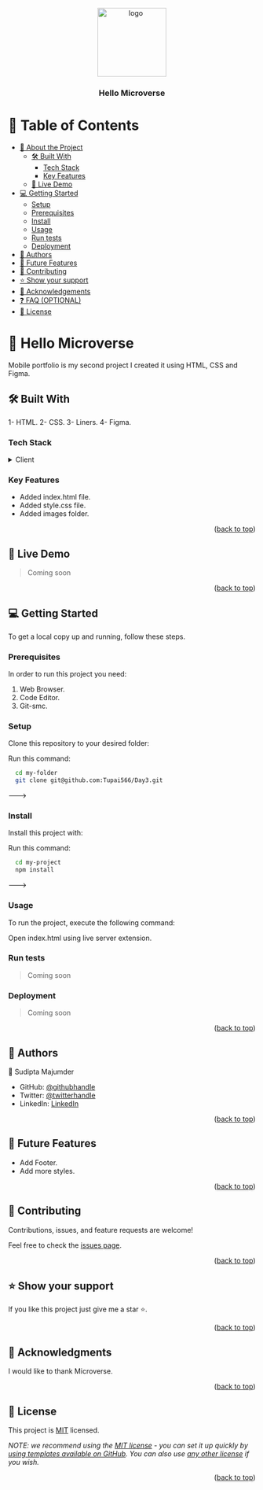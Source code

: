 <a name="readme-top"></a>

<!--
HOW TO USE:
This is an example of how you may give instructions on setting up your project locally.

Modify this file to match your project and remove sections that don't apply.

REQUIRED SECTIONS:
- Table of Contents
- About the Project
  - Built With
  - Live Demo
- Getting Started
- Authors
- Future Features
- Contributing
- Show your support
- Acknowledgements
- License

OPTIONAL SECTIONS:
- FAQ

After you're finished please remove all the comments and instructions!
-->

<div align="center">
  <!-- You are encouraged to replace this logo with your own! Otherwise you can also remove it. -->
  <img src="sudipta-logo.png" alt="logo" width="140"  height="auto" />
  <br/>

  <h3><b>Hello Microverse</b></h3>

</div>

<!-- TABLE OF CONTENTS -->

# 📗 Table of Contents

- [📖 About the Project](#about-project)
  - [🛠 Built With](#built-with)
    - [Tech Stack](#tech-stack)
    - [Key Features](#key-features)
  - [🚀 Live Demo](#live-demo)
- [💻 Getting Started](#getting-started)
  - [Setup](#setup)
  - [Prerequisites](#prerequisites)
  - [Install](#install)
  - [Usage](#usage)
  - [Run tests](#run-tests)
  - [Deployment](#deployment)
- [👥 Authors](#authors)
- [🔭 Future Features](#future-features)
- [🤝 Contributing](#contributing)
- [⭐️ Show your support](#support)
- [🙏 Acknowledgements](#acknowledgements)
- [❓ FAQ (OPTIONAL)](#faq)
- [📝 License](#license)

<!-- PROJECT DESCRIPTION -->

# 📖 Hello Microverse <a name="about-project"></a>



Mobile portfolio is my second project I created it using HTML, CSS and Figma.

## 🛠 Built With <a name="built-with"></a>

1- HTML.
2- CSS.
3- Liners.
4- Figma.

### Tech Stack <a name="tech-stack"></a>



<details>
  <summary>Client</summary>
  <ul>
    <li><a href="index.html">HTML</a></li>
    <li><a href="style.css">CSS</a></li>
  </ul>
</details>

<!-- Features -->

### Key Features <a name="key-features"></a>



- Added index.html file.
- Added style.css file.
- Added images folder.

<p align="right">(<a href="#readme-top">back to top</a>)</p>

<!-- LIVE DEMO -->

## 🚀 Live Demo <a name="live-demo"></a>



>Coming soon

<p align="right">(<a href="#readme-top">back to top</a>)</p>

<!-- GETTING STARTED -->

## 💻 Getting Started <a name="getting-started"></a>



To get a local copy up and running, follow these steps.

### Prerequisites

In order to run this project you need:

1. Web Browser.
2. Code Editor.
3. Git-smc.

### Setup

Clone this repository to your desired folder:

Run this command:

```sh
  cd my-folder
  git clone git@github.com:Tupai566/Day3.git
```
--->

### Install

Install this project with:

Run this command:

```sh
  cd my-project
  npm install
```
--->

### Usage

To run the project, execute the following command:

Open index.html using live server extension.

### Run tests

>Coming soon

### Deployment

>Coming soon

<p align="right">(<a href="#readme-top">back to top</a>)</p>

<!-- AUTHORS -->

## 👥 Authors <a name="authors"></a>



👤 Sudipta Majumder

- GitHub: [@githubhandle](https://github.com/Tupai566)
- Twitter: [@twitterhandle](https://twitter.com/imtupai566)
- LinkedIn: [LinkedIn](https://www.linkedin.com/in/tupai-mazumder-16109a243/)


<p align="right">(<a href="#readme-top">back to top</a>)</p>

<!-- FUTURE FEATURES -->

## 🔭 Future Features <a name="future-features"></a>



-  Add Footer.
-  Add more styles.

<p align="right">(<a href="#readme-top">back to top</a>)</p>

<!-- CONTRIBUTING -->

## 🤝 Contributing <a name="contributing"></a>

Contributions, issues, and feature requests are welcome!

Feel free to check the [issues page](../../issues/).

<p align="right">(<a href="#readme-top">back to top</a>)</p>

<!-- SUPPORT -->

## ⭐️ Show your support <a name="support"></a>



If you like this project just give me a star ⭐️.

<p align="right">(<a href="#readme-top">back to top</a>)</p>

<!-- ACKNOWLEDGEMENTS -->

## 🙏 Acknowledgments <a name="acknowledgements"></a>



I would like to thank Microverse.

<p align="right">(<a href="#readme-top">back to top</a>)</p>


<!-- LICENSE -->

## 📝 License <a name="license"></a>

This project is [MIT](./LICENSE) licensed.

_NOTE: we recommend using the [MIT license](https://choosealicense.com/licenses/mit/) - you can set it up quickly by [using templates available on GitHub](https://docs.github.com/en/communities/setting-up-your-project-for-healthy-contributions/adding-a-license-to-a-repository). You can also use [any other license](https://choosealicense.com/licenses/) if you wish._

<p align="right">(<a href="#readme-top">back to top</a>)</p>